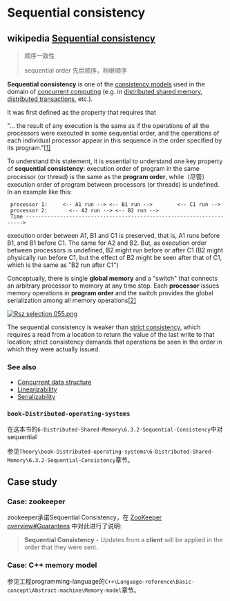 # Sequential consistency



## wikipedia [Sequential consistency](https://en.wikipedia.org/wiki/Sequential_consistency)

> 顺序一致性
>
> sequential order 先后顺序，相继顺序

**Sequential consistency** is one of the [consistency models](https://en.wikipedia.org/wiki/Consistency_model) used in the domain of [concurrent computing](https://en.wikipedia.org/wiki/Concurrent_computing) (e.g. in [distributed shared memory](https://en.wikipedia.org/wiki/Distributed_shared_memory), [distributed transactions](https://en.wikipedia.org/wiki/Distributed_transaction), etc.).

It was first defined as the property that requires that

"... the result of any execution is the same as if the operations of all the processors were executed in some sequential order, and the operations of each individual processor appear in this sequence in the order specified by its program."[[1\]](https://en.wikipedia.org/wiki/Sequential_consistency#cite_note-1)

To understand this statement, it is essential to understand one key property of **sequential consistency**: execution order of program in the same processor (or thread) is the same as the **program order**, while（尽管） execution order of program between processors (or threads) is undefined. In an example like this:

```
 processor 1:     <-- A1 run --> <-- B1 run -->        <-- C1 run -->
 processor 2:       <-- A2 run --> <-- B2 run -->
 Time --------------------------------------------------------------------->
```

execution order between A1, B1 and C1 is preserved, that is, A1 runs before B1, and B1 before C1. The same for A2 and B2. But, as execution order between processors is undefined, B2 might run before or after C1 (B2 might physically run before C1, but the effect of B2 might be seen after that of C1, which is the same as "B2 run after C1")

Conceptually, there is single **global memory** and a "switch" that connects an arbitrary processor to memory at any time step. Each **processor** issues memory operations in **program order** and the switch provides the global serialization among all memory operations[[2\]](https://en.wikipedia.org/wiki/Sequential_consistency#cite_note-2)

[![Rsz selection 055.png](https://upload.wikimedia.org/wikipedia/commons/thumb/5/56/Rsz_selection_055.png/120px-Rsz_selection_055.png)](https://en.wikipedia.org/wiki/File:Rsz_selection_055.png)

The sequential consistency is weaker than [strict consistency](https://en.wikipedia.org/wiki/Strict_consistency), which requires a read from a location to return the value of the last write to that location; strict consistency demands that operations be seen in the order in which they were actually issued.

### See also

- [Concurrent data structure](https://en.wikipedia.org/wiki/Concurrent_data_structure)
- [Linearizability](https://en.wikipedia.org/wiki/Linearizability)
- [Serializability](https://en.wikipedia.org/wiki/Serializability)



### `book-Distributed-operating-systems`

在这本书的`6-Distributed-Shared-Memory\6.3.2-Sequential-Consistency`中对sequential

参见`Theory\book-Distributed-operating-systems\6-Distributed-Shared-Memory\6.3.2-Sequential-Consistency`章节。

## Case study

### Case: zookeeper

zookeeper承诺Sequential Consistency，在 [ZooKeeper overview#Guarantees](https://zookeeper.apache.org/doc/r3.6.2/zookeeperOver.html#Guarantees) 中对此进行了说明:

> **Sequential Consistency** - Updates from a **client** will be applied in the order that they were sent.



### Case: C++ memory model

参见工程programming-language的`C++\Language-reference\Basic-concept\Abstract-machine\Memory-model`章节。